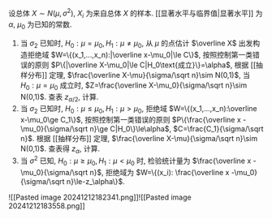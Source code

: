 设总体 $X\sim N(\mu,\sigma^2)$, $X_i$ 为来自总体 $X$ 的样本. [[显著水平与临界值|显著水平]] 为 $\alpha$, $\mu_0$ 为已知的常数. 

1. 当 $\sigma_2$ 已知时, $H_0:\mu=\mu_0,H_1:\mu\neq\mu_0$, 从 $\mu$ 的点估计 $\overline X$ 出发构造拒绝域 $W=\{(x_1,...,x_n):|\overline x-\mu_0|\le C\}$, 按照控制第一类错误的原则 $P\{|\overline X-\mu_0|\le C|H_0\text{成立}\}=\alpha$, 根据 [[抽样分布]] 定理, $\frac{\overline X-\mu}{\sigma/\sqrt n}\sim N(0,1)$, 当 $H_0:\mu=\mu_0$ 成立时, $Z=\frac{\overline X-\mu_0}{\sigma/\sqrt n}\sim N(0,1)$. 查表 $z_{\alpha/2}$, 计算. 
2. 当 $\sigma_2$ 已知时, $H_0:\mu\le\mu_0,H_1:\mu>\mu_0$, 拒绝域 $W=\{(x_1,...,x_n):\overline x-\mu_0\ge C_1\}$, 按照控制第一类错误的原则 $P\{\frac{\overline x -\mu_0}{\sigma/\sqrt n}\ge C|H_0\}\le\alpha$, $C=\frac{C_1}{\sigma/\sqrt n}$. 根据 [[抽样分布]] 定理, $\frac{\overline X-\mu}{\sigma/\sqrt n}\sim N(0,1)$. 查表得 $z_{\alpha}$, 计算. 
3. 当 $\sigma^2$ 已知, $H_0:\mu\ge\mu_0,H_1:\mu<\mu_0$ 时, 检验统计量为 $\frac{\overline x -\mu_0}{\sigma/\sqrt n}$, 拒绝域为 $W=\{(x_i): \frac{\overline x -\mu_0}{\sigma/\sqrt n}\le-z_\alpha\}$. 

![[Pasted image 20241212182341.png]]![[Pasted image 20241212183558.png]]